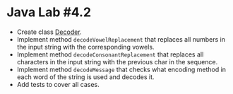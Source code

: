 # Java Lab #4.2

- Create class [Decoder](./src/main/java/org/lab/Decoder.java).
- Implement method `decodeVowelReplacement` that replaces all numbers in the input string with the corresponding vowels.
- Implement method `decodeConsonantReplacement` that replaces all characters in the input string with the previous char in the sequence.
- Implement method `decodeMessage` that checks what encoding method in each word of the string is used and decodes it.
- Add tests to cover all cases.